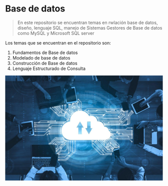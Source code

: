 # Base de datos 

> En este repositorio se encuentran temas en rwlación  base de datos, diseño, lenguaje SQL, manejo de Sistemas Gestores de Base de datos como MySQL y Microsoft SQL server

Los temas que se encuentran en el repositorio son:

1. Fundamentos de Base de datos
2. Modelado de base de datos 
3. Construcción de Base de datos 
4. Lenguaje Estructurado de Consulta 

![Logo Base de datos](./img/base-datos-nube.jpeg)
